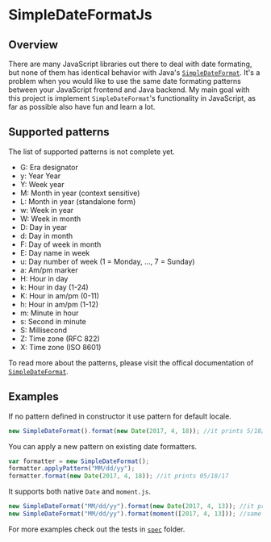 # SimpleDateFormatJs

## Overview

There are many JavaScript libraries out there to deal with date formating, but none of them has identical behavior with Java's [`SimpleDateFormat`](https://docs.oracle.com/javase/8/docs/api/java/text/SimpleDateFormat.html). It's a problem when you would like to use the same date formating patterns between your JavaScript frontend and Java backend. My main goal with this project is implement `SimpleDateFormat`'s functionality in JavaScript, as far as possible also have fun and learn a lot.  

## Supported patterns

The list of supported patterns is not complete yet. 

- G: Era designator
- y: Year	Year
- Y: Week year
- M: Month in year (context sensitive)
- L: Month in year (standalone form)
- w: Week in year
- W: Week in month
- D: Day in year
- d: Day in month
- F: Day of week in month
- E: Day name in week
- u: Day number of week (1 = Monday, ..., 7 = Sunday)
- a: Am/pm marker
- H: Hour in day
- k: Hour in day (1-24)
- K: Hour in am/pm (0-11)
- h: Hour in am/pm (1-12)
- m: Minute in hour
- s: Second in minute
- S: Millisecond
- Z: Time zone (RFC 822)
- X: Time zone (ISO 8601)

To read more about the patterns, please visit the offical documentation of [`SimpleDateFormat`](https://docs.oracle.com/javase/8/docs/api/java/text/SimpleDateFormat.html).

## Examples

If no pattern defined in constructor it use pattern for default locale.

```javascript
new SimpleDateFormat().format(new Date(2017, 4, 18)); //it prints 5/18/17 12:00 PM
```

You can apply a new pattern on existing date formatters.

```javascript
var formatter = new SimpleDateFormat();
formatter.applyPattern("MM/dd/yy");
formatter.format(new Date(2017, 4, 18)); //it prints 05/18/17
```

It supports both native `Date` and `moment.js`.

```javascript
new SimpleDateFormat("MM/dd/yy").format(new Date(2017, 4, 13)); //it prints: 05/13/17
new SimpleDateFormat("MM/dd/yy").format(moment([2017, 4, 13])); //same output
```

For more examples check out the tests in [`spec`](./spec) folder.

